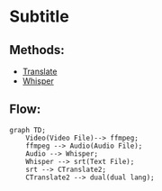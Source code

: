 # Subtitle 

## Methods:
* [Translate](./Translate.md)
* [Whisper](./Whisper.md)


## Flow:
```mermaid
graph TD;
    Video(Video File)--> ffmpeg;
    ffmpeg --> Audio(Audio File);
    Audio --> Whisper;
    Whisper --> srt(Text File);
    srt --> CTranslate2;
    CTranslate2 --> dual(dual lang);

```